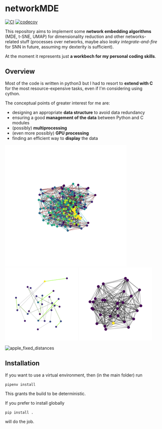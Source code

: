 # networkMDE 

[![CI](https://circleci.com/gh/djanloo/networkMDE.svg?style=svg)](https://app.circleci.com/pipelines/github/djanloo/networkMDE)
[![codecov](https://codecov.io/gh/djanloo/networkMDE/branch/master/graph/badge.svg?token=0ET5A985A2)](https://codecov.io/gh/djanloo/networkMDE)

This repository aims to implement some **network embedding algorithms** (MDE, t-SNE, UMAP) for dimensionality reduction and other networks-related stuff (processes over networks, maybe also _leaky integrate-and-fire_ for SNN in future, assuming my dexterity is sufficient).

At the moment it represents just **a workbech for my personal coding skills**.

## Overview
Most of the code is written in python3 but I had to resort to **extend with C** for the most resource-expensive tasks, even if I'm considering using cython.

The conceptual points of greater interest for me are:

- designing an appropriate **data structure** to avoid data redundancy
- ensuring a good **management of the data** between Python and C modules
- (possibly) **multiprocessing**
- (even more possibly) **GPU processing**
- finding an efficient way to **display** the data

![apple_game](assets/hat.gif)
![apple_game](assets/sparse_display.gif)
![apple_game](assets/random_2d_2.gif) 

![apple_fixed_distances](assets/random_big.gif)

## Installation
If you want to use a virtual environment, then (in the main folder) run
```
pipenv install
```
This grants the build to be deterministic.

If you prefer to install globally 

```
pip install .
```
will do the job.

